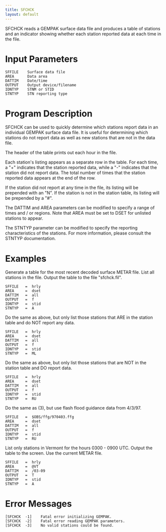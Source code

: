 ```yaml
---
title: SFCHCK
layout: default
---
```


SFCHCK reads a GEMPAK surface data file and produces a table
of stations and an indicator showing whether each station
reported data at each time in the file.


# Input Parameters
 
	SFFILE    Surface data file
	AREA      Data area
	DATTIM    Date/time
	OUTPUT    Output device/filename
	IDNTYP    STNM or STID
	STNTYP    STN reporting type
 
 
# Program Description
 
SFCHCK can be used to quickly determine which stations report
data in an individual GEMPAK surface data file.  It is useful
for determining which stations do not report data as well as
new stations that are not in the data file.

The header of the table prints out each hour in the file.

Each station's listing appears as a separate row in the table.
For each time, a "+" indicates that the station reported data,
while a "-" indicates that the station did not report data.
The total number of times that the station reported data appears
at the end of the row.

If the station did not report at any time in the file, its
listing will be prepended with an "N".  If the station is not
in the station table, its listing will be prepended by a "#".

The DATTIM and AREA parameters can be modified to specify a
range of times and / or regions.  Note that AREA must be set
to DSET for unlisted stations to appear.

The STNTYP parameter can be modified to specify the reporting
characteristics of the stations.  For more information, please
consult the STNTYP documentation.


# Examples
 
Generate a table for the most recent decoded surface METAR
	file.  List all stations in the file.  Output the table to
	the file "sfchck.fil".

	SFFILE	 =  hrly
	AREA	 =  dset
	DATTIM	 =  all
	OUTPUT	 =  f
	IDNTYP	 =  stid
	STNTYP   =  A

Do the same as above, but only list those stations that ARE
	in the station table and do NOT report any data.

	SFFILE	 =  hrly
	AREA	 =  dset
	DATTIM	 =  all
	OUTPUT	 =  f
	IDNTYP	 =  stid
	STNTYP   =  ML

Do the same as above, but only list those stations that are
	NOT in the station table and DO report data.

	SFFILE	 =  hrly
	AREA	 =  dset
	DATTIM	 =  all
	OUTPUT	 =  f
	IDNTYP	 =  stid
	STNTYP   =  RU

Do the same as (3), but use flash flood guidance data from
	4/3/97.

	SFFILE	 =  $OBS/ffg/970403.ffg
	AREA	 =  dset
	DATTIM	 =  all
	OUTPUT	 =  f
	IDNTYP	 =  stid
	STNTYP   =  RU

List only stations in Vermont for the hours 0300 - 0900 UTC.
	Output the table to the screen.  Use the current METAR file.

	SFFILE	 =  hrly
	AREA	 =  @VT
	DATTIM	 =  /03-09
	OUTPUT	 =  T
	IDNTYP	 =  stid
	STNTYP   =  A


# Error Messages
 
	[SFCHCK  -1]    Fatal error initializing GEMPAK.
	[SFCHCK  -2]    Fatal error reading GEMPAK parameters.
	[SFCHCK  -3]    No valid stations could be found.
